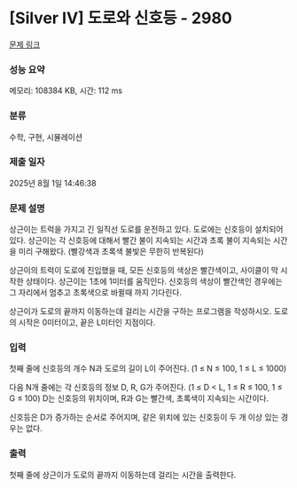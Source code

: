 # [Silver IV] 도로와 신호등 - 2980 

[문제 링크](https://www.acmicpc.net/problem/2980) 

### 성능 요약

메모리: 108384 KB, 시간: 112 ms

### 분류

수학, 구현, 시뮬레이션

### 제출 일자

2025년 8월 1일 14:46:38

### 문제 설명

<p>상근이는 트럭을 가지고 긴 일직선 도로를 운전하고 있다. 도로에는 신호등이 설치되어 있다. 상근이는 각 신호등에 대해서 빨간 불이 지속되는 시간과 초록 불이 지속되는 시간을 미리 구해왔다. (빨강색과 초록색 불빛은 무한히 반복된다)</p>

<p>상근이의 트럭이 도로에 진입했을 때, 모든 신호등의 색상은 빨간색이고, 사이클이 막 시작한 상태이다. 상근이는 1초에 1미터를 움직인다. 신호등의 색상이 빨간색인 경우에는 그 자리에서 멈추고 초록색으로 바뀔때 까지 기다린다.</p>

<p>상근이가 도로의 끝까지 이동하는데 걸리는 시간을 구하는 프로그램을 작성하시오. 도로의 시작은 0미터이고, 끝은 L미터인 지점이다.</p>

### 입력 

 <p>첫째 줄에 신호등의 개수 N과 도로의 길이 L이 주어진다. (1 ≤ N ≤ 100, 1 ≤ L ≤ 1000)</p>

<p>다음 N개 줄에는 각 신호등의 정보 D, R, G가 주어진다. (1 ≤ D < L, 1 ≤ R ≤ 100, 1 ≤ G ≤ 100) D는 신호등의 위치이며, R과 G는 빨간색, 초록색이 지속되는 시간이다.</p>

<p>신호등은 D가 증가하는 순서로 주어지며, 같은 위치에 있는 신호등이 두 개 이상 있는 경우는 없다.</p>

### 출력 

 <p>첫째 줄에 상근이가 도로의 끝까지 이동하는데 걸리는 시간을 출력한다.</p>


